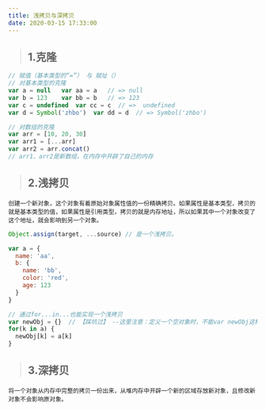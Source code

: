 ```yaml
---
title: 浅拷贝与深拷贝
date: 2020-03-15 17:33:00
---
```


> ## 1.克隆
```js
// 赋值（基本类型的“=”） 与 赋址（）
// 对基本类型的克隆
var a = null   var aa = a   // => null
var b = 123    var bb = b   // => 123
var c = undefined  var cc = c  // =>  undefined
var d = Symbol('zhbo')  var dd = d  // => Symbol('zhbo')

// 对数组的克隆
var arr = [10, 20, 30]
var arr1 = [...arr]
var arr2 = arr.concat()
// arr1、arr2是新数组，在内存中开辟了自己的内存

```

> ## 2.浅拷贝

<code>创建一个新对象，这个对象有着原始对象属性值的一份精确拷贝。如果属性是基本类型，拷贝的就是基本类型的值，如果属性是引用类型，拷贝的就是内存地址，所以如果其中一个对象改变了这个地址，就会影响到另一个对象。</code>
```js
Object.assign(target, ...source) // 是一个浅拷贝。
```
```js
var a = {
  name: 'aa',
  b: {
    name: 'bb',
    color: 'red',
    age: 123
  }
}

// 通过for...in...也能实现一个浅拷贝
var newObj = {}  // 【踩坑过】 --这里注意：定义一个空对象时，不能var newObj这样声明，而要把={}也加上。
for(k in a) {
  newObj[k] = a[k]
}

```

> ## 3.深拷贝

<code>将一个对象从内存中完整的拷贝一份出来，从堆内存中开辟一个新的区域存放新对象，且修改新对象不会影响原对象。</code>
